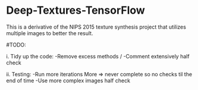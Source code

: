 # Deep-Textures-TensorFlow
This is a derivative of the NIPS 2015 texture synthesis project that utilizes multiple images to better the result.

#TODO:

i.  Tidy up the code:
      -Remove excess methods         \/
      -Comment extensively           half check

ii. Testing:
      -Run more iterations           More => never complete so no checks til the end of time
      -Use more complex images       half check



